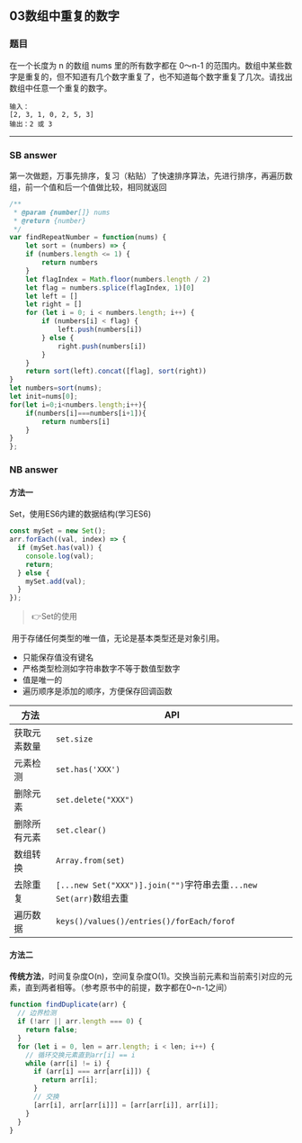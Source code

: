 ## 03数组中重复的数字

### 题目

在一个长度为 n 的数组 nums 里的所有数字都在 0～n-1 的范围内。数组中某些数字是重复的，但不知道有几个数字重复了，也不知道每个数字重复了几次。请找出数组中任意一个重复的数字。

```
输入：
[2, 3, 1, 0, 2, 5, 3]
输出：2 或 3
```

---------

### SB answer

第一次做题，万事先排序，复习（粘贴）了快速排序算法，先进行排序，再遍历数组，前一个值和后一个值做比较，相同就返回

```javascript
/**
 * @param {number[]} nums
 * @return {number}
 */
var findRepeatNumber = function(nums) {
    let sort = (numbers) => {
    if (numbers.length <= 1) {
        return numbers
    }
    let flagIndex = Math.floor(numbers.length / 2)
    let flag = numbers.splice(flagIndex, 1)[0] 
    let left = []
    let right = []
    for (let i = 0; i < numbers.length; i++) {
        if (numbers[i] < flag) {
            left.push(numbers[i])
        } else {
            right.push(numbers[i])
        }
    }
    return sort(left).concat([flag], sort(right))
}
let numbers=sort(nums);
let init=nums[0];
for(let i=0;i<numbers.length;i++){
    if(numbers[i]===numbers[i+1]){
        return numbers[i]
    }
}
};
```

### NB answer

#### 方法一

Set，使用ES6内建的数据结构(学习ES6)

```javascript
const mySet = new Set();
arr.forEach((val, index) => {
  if (mySet.has(val)) {
    console.log(val);
    return;
  } else {
    mySet.add(val);
  }
});
```

> 👉Set的使用

​    用于存储任何类型的唯一值，无论是基本类型还是对象引用。

- 只能保存值没有键名
- 严格类型检测如字符串数字不等于数值型数字
- 值是唯一的
- 遍历顺序是添加的顺序，方便保存回调函数

| 方法         | API                                                          |
| ------------ | ------------------------------------------------------------ |
| 获取元素数量 | `set.size`                                                   |
| 元素检测     | `set.has('XXX')`                                             |
| 删除元素     | `set.delete("XXX")`                                          |
| 删除所有元素 | `set.clear()`                                                |
| 数组转换     | `Array.from(set) ` ||`[...set]`                              |
| 去除重复     | `[...new Set("XXX")].join("")`字符串去重`...new Set(arr)`数组去重 |
| 遍历数据     | `keys()/values()/entries()/forEach/forof`                    |

#### 方法二

**传统方法**，时间复杂度O(n)，空间复杂度O(1)。交换当前元素和当前索引对应的元素，直到两者相等。（参考原书中的前提，数字都在0~n-1之间）

```javascript
function findDuplicate(arr) {
  // 边界检测
  if (!arr || arr.length === 0) {
    return false;
  }
  for (let i = 0, len = arr.length; i < len; i++) {
    // 循环交换元素直到arr[i] == i
    while (arr[i] != i) {
      if (arr[i] === arr[arr[i]]) {
        return arr[i];
      }
      // 交换
      [arr[i], arr[arr[i]]] = [arr[arr[i]], arr[i]];
    }
  }
}
```

